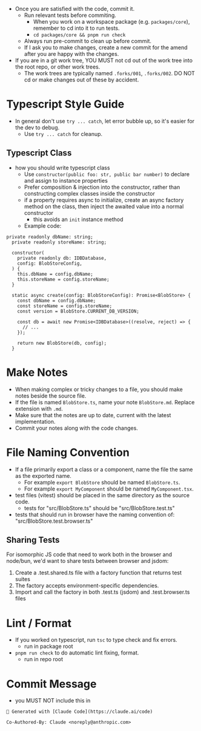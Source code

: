 - Once you are satisfied with the code, commit it.
  - Run relevant tests before commiting.
    - When you work on a workspace package (e.g. `packages/core`), remember to cd into it to run tests.
    - `cd packages/core && pnpm run check`
  - Always run pre-commit to clean up before commit.
  - If I ask you to make changes, create a new commit for the amend after you are happy with the changes.
- If you are in a git work tree, YOU MUST not cd out of the work tree into the root repo, or other work trees.
  - The work trees are typically named `.forks/001`, `.forks/002`. DO NOT cd or make changes out of these by accident.

# Typescript Style Guide

- In general don't use `try ... catch`, let error bubble up, so it's easier for the dev to debug.
  - Use `try ... catch` for cleanup.

## Typescript Class

- how you should write typescript class
  - Use `constructor(public foo: str, public bar number)` to declare and assign to instance properties
  - Prefer composition & injection into the constructor, rather than constructing complex classes inside the constructor
  - if a property requires async to initialize, create an async factory method on the class, then inject the awaited value into a normal constructor
    - this avoids an `init` instance method
  - Example code:

```
private readonly dbName: string;
  private readonly storeName: string;

  constructor(
    private readonly db: IDBDatabase,
    config: BlobStoreConfig,
  ) {
    this.dbName = config.dbName;
    this.storeName = config.storeName;
  }

  static async create(config: BlobStoreConfig): Promise<BlobStore> {
    const dbName = config.dbName;
    const storeName = config.storeName;
    const version = BlobStore.CURRENT_DB_VERSION;

    const db = await new Promise<IDBDatabase>((resolve, reject) => {
      // ...
    });

    return new BlobStore(db, config);
  }
```

# Make Notes

- When making complex or tricky changes to a file, you should make notes beside the source file.
- If the file is named `BlobStore.ts`, name your note `BlobStore.md`. Replace extension with `.md`.
- Make sure that the notes are up to date, current with the latest implementation.
- Commit your notes along with the code changes.

# File Naming Convention

- If a file primarily export a class or a component, name the file the same as the exported name.
  - For example `export BlobStore` should be named `BlobStore.ts`.
  - For example `export MyComponent` should be named `MyComponent.tsx`.
- test files (vitest) should be placed in the same directory as the source code.
  - tests for "src/BlobStore.ts" should be "src/BlobStore.test.ts"
- tests that should run in browser have the naming convention of: "src/BlobStore.test.browser.ts"

## Sharing Tests

For isomorphic JS code that need to work both in the browser and node/bun, we'd want to share tests between browser and jsdom:

  1. Create a .test.shared.ts file with a factory function that returns test suites
  2. The factory accepts environment-specific dependencies.
  3. Import and call the factory in both .test.ts (jsdom) and .test.browser.ts files

# Lint / Format

- If you worked on typescript, run `tsc` to type check and fix errors.
  - run in package root
- `pnpm run check` to do automatic lint fixing, format.
  - run in repo root

# Commit Message

- you MUST NOT include this in

```
🤖 Generated with [Claude Code](https://claude.ai/code)

Co-Authored-By: Claude <noreply@anthropic.com>
```
